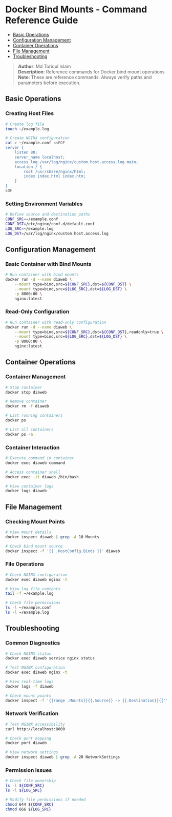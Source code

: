 # Docker Bind Mounts - Command Reference Guide

- [Basic Operations](#basic-operations)
- [Configuration Management](#configuration-management)
- [Container Operations](#container-operations)
- [File Management](#file-management)
- [Troubleshooting](#troubleshooting)

> **Author**: Md Toriqul Islam  
> **Description**: Reference commands for Docker bind mount operations  
> **Note**: These are reference commands. Always verify paths and parameters before execution.

## Basic Operations

### Creating Host Files
```bash
# Create log file
touch ~/example.log

# Create NGINX configuration
cat > ~/example.conf <<EOF
server {
    listen 80;
    server_name localhost;
    access_log /var/log/nginx/custom.host.access.log main;
    location / {
        root /usr/share/nginx/html;
        index index.html index.htm;
    }
}
EOF
```

### Setting Environment Variables
```bash
# Define source and destination paths
CONF_SRC=~/example.conf
CONF_DST=/etc/nginx/conf.d/default.conf
LOG_SRC=~/example.log
LOG_DST=/var/log/nginx/custom.host.access.log
```

## Configuration Management

### Basic Container with Bind Mounts
```bash
# Run container with bind mounts
docker run -d --name diaweb \
    --mount type=bind,src=${CONF_SRC},dst=${CONF_DST} \
    --mount type=bind,src=${LOG_SRC},dst=${LOG_DST} \
    -p 8000:80 \
    nginx:latest
```

### Read-Only Configuration
```bash
# Run container with read-only configuration
docker run -d --name diaweb \
    --mount type=bind,src=${CONF_SRC},dst=${CONF_DST},readonly=true \
    --mount type=bind,src=${LOG_SRC},dst=${LOG_DST} \
    -p 8000:80 \
    nginx:latest
```

## Container Operations

### Container Management
```bash
# Stop container
docker stop diaweb

# Remove container
docker rm -f diaweb

# List running containers
docker ps

# List all containers
docker ps -a
```

### Container Interaction
```bash
# Execute command in container
docker exec diaweb command

# Access container shell
docker exec -it diaweb /bin/bash

# View container logs
docker logs diaweb
```

## File Management

### Checking Mount Points
```bash
# View mount details
docker inspect diaweb | grep -A 10 Mounts

# Check bind mount source
docker inspect -f '{{ .HostConfig.Binds }}' diaweb
```

### File Operations
```bash
# Check NGINX configuration
docker exec diaweb nginx -t

# View log file contents
tail -f ~/example.log

# Check file permissions
ls -l ~/example.conf
ls -l ~/example.log
```

## Troubleshooting

### Common Diagnostics
```bash
# Check NGINX status
docker exec diaweb service nginx status

# Test NGINX configuration
docker exec diaweb nginx -t

# View real-time logs
docker logs -f diaweb

# Check mount points
docker inspect -f '{{range .Mounts}}{{.Source}} -> {{.Destination}}{{"\n"}}{{end}}' diaweb
```

### Network Verification
```bash
# Test NGINX accessibility
curl http://localhost:8000

# Check port mapping
docker port diaweb

# View network settings
docker inspect diaweb | grep -A 20 NetworkSettings
```

### Permission Issues
```bash
# Check file ownership
ls -l ${CONF_SRC}
ls -l ${LOG_SRC}

# Modify file permissions if needed
chmod 644 ${CONF_SRC}
chmod 666 ${LOG_SRC}
```